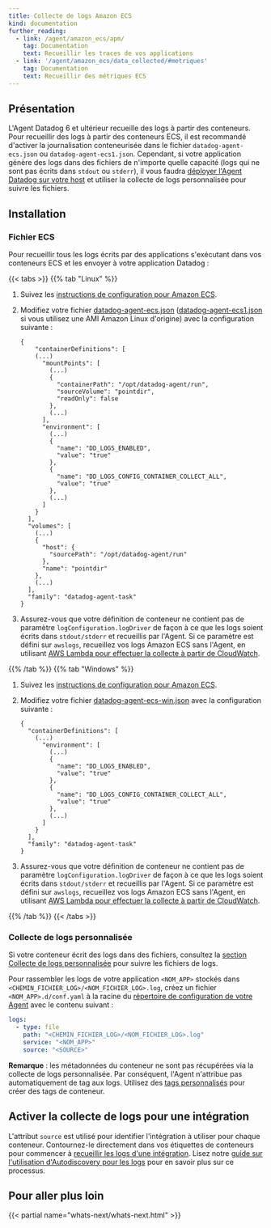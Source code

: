 ```yaml
---
title: Collecte de logs Amazon ECS
kind: documentation
further_reading:
  - link: /agent/amazon_ecs/apm/
    tag: Documentation
    text: Recueillir les traces de vos applications
  - link: '/agent/amazon_ecs/data_collected/#metriques'
    tag: Documentation
    text: Recueillir des métriques ECS
---
```

## Présentation

L'Agent Datadog 6 et ultérieur recueille des logs à partir des conteneurs. Pour recueillir des logs à partir des conteneurs ECS, il est recommandé d'activer la journalisation conteneurisée dans le fichier `datadog-agent-ecs.json` ou `datadog-agent-ecs1.json`. Cependant, si votre application génère des logs dans des fichiers de n'importe quelle capacité (logs qui ne sont pas écrits dans `stdout` ou `stderr`), il vous faudra [déployer l'Agent Datadog sur votre host](#collecte-de-logs-personnalisee) et utiliser la collecte de logs personnalisée pour suivre les fichiers.

## Installation

### Fichier ECS

Pour recueillir tous les logs écrits par des applications s'exécutant dans vos conteneurs ECS et les envoyer à votre application Datadog :

{{< tabs >}}
{{% tab "Linux" %}}

1. Suivez les [instructions de configuration pour Amazon ECS][1].
2. Modifiez votre fichier [datadog-agent-ecs.json][2] ([datadog-agent-ecs1.json][3] si vous utilisez une AMI Amazon Linux d'origine) avec la configuration suivante :

    ```text
    {
        "containerDefinitions": [
        (...)
          "mountPoints": [
            (...)
            {
              "containerPath": "/opt/datadog-agent/run",
              "sourceVolume": "pointdir",
              "readOnly": false
            },
            (...)
          ],
          "environment": [
            (...)
            {
              "name": "DD_LOGS_ENABLED",
              "value": "true"
            },
            {
              "name": "DD_LOGS_CONFIG_CONTAINER_COLLECT_ALL",
              "value": "true"
            },
            (...)
          ]
        }
      ],
      "volumes": [
        (...)
        {
          "host": {
            "sourcePath": "/opt/datadog-agent/run"
          },
          "name": "pointdir"
        },
        (...)
      ],
      "family": "datadog-agent-task"
    }
    ```

3. Assurez-vous que votre définition de conteneur ne contient pas de paramètre `logConfiguration.logDriver` de façon à ce que les logs soient écrits dans `stdout/stderr` et recueillis par l'Agent. Si ce paramètre est défini sur `awslogs`, recueillez vos logs Amazon ECS sans l'Agent, en utilisant [AWS Lambda pour effectuer la collecte à partir de CloudWatch][4].

[1]: https://docs.datadoghq.com/fr/agent/amazon_ecs/
[2]: https://docs.datadoghq.com/resources/json/datadog-agent-ecs.json
[3]: https://docs.datadoghq.com/resources/json/datadog-agent-ecs1.json
[4]: https://www.datadoghq.com/blog/monitoring-ecs-with-datadog/
{{% /tab %}}
{{% tab "Windows" %}}

1. Suivez les [instructions de configuration pour Amazon ECS][1].
2. Modifiez votre fichier [datadog-agent-ecs-win.json][2] avec la configuration suivante :

    ```text
    {
      "containerDefinitions": [
        (...)
          "environment": [
            (...)
            {
              "name": "DD_LOGS_ENABLED",
              "value": "true"
            },
            {
              "name": "DD_LOGS_CONFIG_CONTAINER_COLLECT_ALL",
              "value": "true"
            },
            (...)
          ]
        }
      ],
      "family": "datadog-agent-task"
    }
    ```

3. Assurez-vous que votre définition de conteneur ne contient pas de paramètre `logConfiguration.logDriver` de façon à ce que les logs soient écrits dans `stdout/stderr` et recueillis par l'Agent. Si ce paramètre est défini sur `awslogs`, recueillez vos logs Amazon ECS sans l'Agent, en utilisant [AWS Lambda pour effectuer la collecte à partir de CloudWatch][3].

[1]: https://docs.datadoghq.com/fr/agent/amazon_ecs/
[2]: https://docs.datadoghq.com/resources/json/datadog-agent-ecs-win.json
[3]: https://www.datadoghq.com/blog/monitoring-ecs-with-datadog/
{{% /tab %}}
{{< /tabs >}}

### Collecte de logs personnalisée

Si votre conteneur écrit des logs dans des fichiers, consultez la [section Collecte de logs personnalisée][1] pour suivre les fichiers de logs.

Pour rassembler les logs de votre application `<NOM_APP>` stockés dans `<CHEMIN_FICHIER_LOG>/<NOM_FICHIER_LOG>.log`, créez un fichier `<NOM_APP>.d/conf.yaml` à la racine du [répertoire de configuration de votre Agent][2] avec le contenu suivant :

```yaml
logs:
  - type: file
    path: "<CHEMIN_FICHIER_LOG>/<NOM_FICHIER_LOG>.log"
    service: "<NOM_APP>"
    source: "<SOURCE>"
```

**Remarque** : les métadonnées du conteneur ne sont pas récupérées via la collecte de logs personnalisée. Par conséquent, l'Agent n'attribue pas automatiquement de tag aux logs. Utilisez des [tags personnalisés][3] pour créer des tags de conteneur.

## Activer la collecte de logs pour une intégration

L'attribut `source` est utilisé pour identifier l'intégration à utiliser pour chaque conteneur. Contournez-le directement dans vos étiquettes de conteneurs pour commencer à [recueillir les logs d'une intégration][1]. Lisez notre [guide sur l'utilisation d'Autodiscovery pour les logs][2] pour en savoir plus sur ce processus.

## Pour aller plus loin

{{< partial name="whats-next/whats-next.html" >}}

[1]: /fr/agent/logs/?tab=tailfiles#custom-log-collection
[2]: /fr/agent/logs/#custom-log-collection
[3]: /fr/getting_started/tagging/assigning_tags/?tab=noncontainerizedenvironments#methods-for-assigning-tags